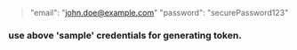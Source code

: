 > "email": "john.doe@example.com"
> "password": "securePassword123"

### use above 'sample' credentials for generating token.
